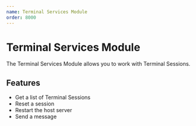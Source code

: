 ```yaml
---
name: Terminal Services Module
order: 8000
---
```


# Terminal Services Module

The Terminal Services Module allows you to work with Terminal Sessions.

## Features

- Get a list of Terminal Sessions
- Reset a session
- Restart the host server
- Send a message
